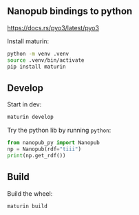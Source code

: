 ## Nanopub bindings to python

https://docs.rs/pyo3/latest/pyo3

Install maturin:

```bash
python -m venv .venv
source .venv/bin/activate
pip install maturin
```

## Develop

Start in dev:

```bash
maturin develop
```

Try the python lib by running `python`:

```python
from nanopub_py import Nanopub
np = Nanopub(rdf="tiii")
print(np.get_rdf())
```

## Build

Build the wheel:

```bash
maturin build
```

